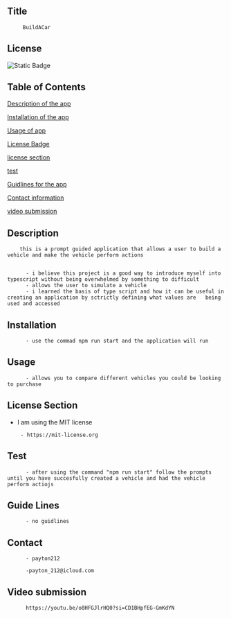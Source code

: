 
  ## Title
         BuildACar
 
          
## License
![Static Badge](https://img.shields.io/badge/License-%20MIT%20License-red)

   
  ## Table of Contents

[Description of the app](#description)


[Installation of the app](#installation)


[Usage of app](#usage)


[License Badge](#license)


[license section](#license-section)


[test](#test)


[Guidlines for the app](#guide-lines)


[Contact information](#contact)

[video submission](#video-submission)
         

    
 ## Description
        this is a prompt guided application that allows a user to build a vehicle and make the vehicle perform actions

        
          - i believe this project is a good way to introduce myself into typescript without being overwhelmed by something to difficult
          - allows the user to simulate a vehicle
          - i learned the basis of type script and how it can be useful in creating an application by sctrictly defining what values are   being used and accessed

    
  ## Installation

          - use the commad npm run start and the application will run
           

    
  ## Usage

          - allows you to compare different vehicles you could be looking to purchase







        
 
## License Section
 - I am using the MIT license
             
        - https://mit-license.org

     


     
  ## Test
          - after using the command "npm run start" follow the prompts until you have succesfully created a vehicle and had the vehicle perform actiojs

     
 ## Guide Lines
          - no guidlines 

    
  ## Contact

          - payton212

          -payton_212@icloud.com


 ## Video submission
          https://youtu.be/o8HFGJlrHQ0?si=CD1BHpfEG-GmKdYN

